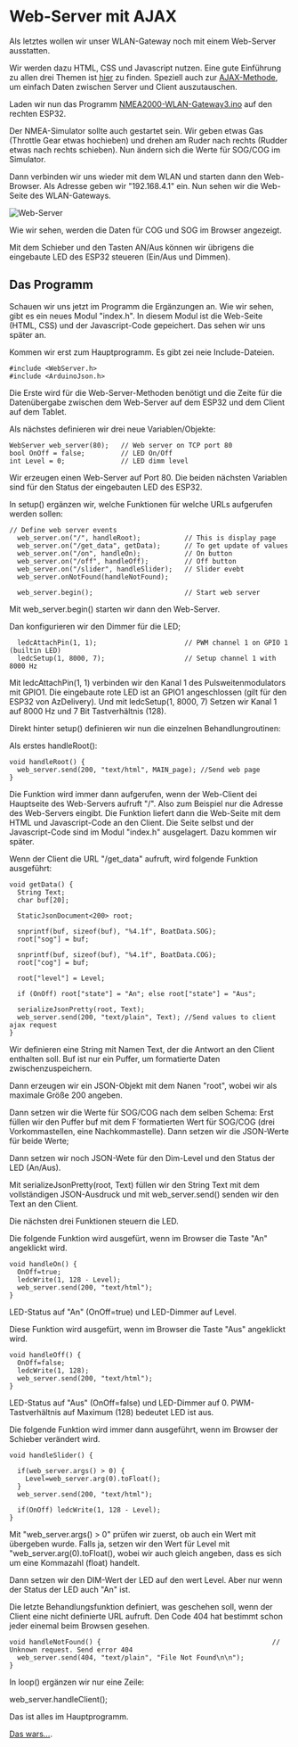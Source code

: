 # Web-Server mit AJAX

Als letztes wollen wir unser WLAN-Gateway noch mit einem Web-Server ausstatten.

Wir werden dazu HTML, CSS und Javascript nutzen. Eine gute Einführung zu allen drei Themen ist [hier](https://www.w3schools.com/html/default.asp) zu finden. Speziell auch zur [AJAX-Methode](https://www.w3schools.com/js/js_ajax_intro.asp), um einfach Daten zwischen Server und Client auszutauschen.

Laden wir nun das Programm [NMEA2000-WLAN-Gateway3.ino](https://github.com/AK-Homberger/NMEA2000-Workshop/blob/main/Software/NMEA2000-WLAN-Gateway3/NMEA2000-WLAN-Gateway3.ino) auf den rechten ESP32.

Der NMEA-Simulator sollte auch gestartet sein. Wir geben etwas Gas (Throttle Gear etwas hochieben) und drehen am Ruder nach rechts (Rudder etwas nach rechts schieben). Nun ändern sich die Werte für SOG/COG im Simulator.

Dann verbinden wir uns wieder mit dem WLAN und starten dann den Web-Browser. Als Adresse geben wir "192.168.4.1" ein.
Nun sehen wir die Web-Seite des WLAN-Gateways.

![Web-Server](https://github.com/AK-Homberger/NMEA2000-Workshop/blob/main/Bilder/Web-Server.PNG)

Wie wir sehen, werden die Daten für COG und SOG im Browser angezeigt.

Mit dem Schieber und den Tasten AN/Aus können wir übrigens die eingebaute LED des ESP32 steueren (Ein/Aus und Dimmen).

## Das Programm

Schauen wir uns jetzt im Programm die Ergänzungen an. Wie wir sehen, gibt es ein neues Modul "index.h". In diesem Modul ist die Web-Seite (HTML, CSS) und der Javascript-Code gepeichert. Das sehen wir uns später an.

Kommen wir erst zum Hauptprogramm. Es gibt zei neie Include-Dateien.

```
#include <WebServer.h>
#include <ArduinoJson.h>
```
Die Erste wird für die Web-Server-Methoden benötigt und die Zeite für die Datenübergabe zwischen dem Web-Server auf dem ESP32 und dem Client auf dem Tablet.

Als nächstes definieren wir drei neue Variablen/Objekte:

```
WebServer web_server(80);   // Web server on TCP port 80
bool OnOff = false;         // LED On/Off
int Level = 0;              // LED dimm level
```

Wir erzeugen einen Web-Server auf Port 80. Die beiden nächsten Variablen sind für den Status der eingebauten LED des ESP32.

In setup() ergänzen wir, welche Funktionen für welche URLs aufgerufen werden sollen:

```
// Define web server events
  web_server.on("/", handleRoot);           // This is display page
  web_server.on("/get_data", getData);      // To get update of values
  web_server.on("/on", handleOn);           // On button
  web_server.on("/off", handleOff);         // Off button
  web_server.on("/slider", handleSlider);   // Slider evebt
  web_server.onNotFound(handleNotFound);
  
  web_server.begin();                       // Start web server
```
Mit web_server.begin() starten wir dann den Web-Server.

Dan konfigurieren wir den Dimmer für die LED;
```
  ledcAttachPin(1, 1);                      // PWM channel 1 on GPIO 1 (builtin LED)
  ledcSetup(1, 8000, 7);                    // Setup channel 1 with 8000 Hz
```
Mit ledcAttachPin(1, 1) verbinden wir den Kanal 1 des Pulsweitenmodulators mit GPIO1. Die eingebaute rote LED ist an GPIO1 angeschlossen (gilt für den ESP32 von AzDelivery). Und mit ledcSetup(1, 8000, 7) Setzen wir Kanal 1 auf 8000 Hz und 7 Bit Tastverhältnis (128).

Direkt hinter setup() definieren wir nun die einzelnen Behandlungroutinen:

Als erstes handleRoot():
```
void handleRoot() {
  web_server.send(200, "text/html", MAIN_page); //Send web page
}
```
Die Funktion wird immer dann aufgerufen, wenn der Web-Client dei Hauptseite des Web-Servers aufruft "/". Also zum Beispiel nur die Adresse des Web-Servers eingibt. Die Funktion liefert dann die Web-Seite mit dem HTML und Javascript-Code an den Client. Die Seite selbst und der Javascript-Code sind im Modul "index.h" ausgelagert. Dazu kommen wir später.


Wenn der Client die URL "/get_data" aufruft, wird folgende Funktion ausgeführt:
```
void getData() {
  String Text;
  char buf[20];
  
  StaticJsonDocument<200> root;
  
  snprintf(buf, sizeof(buf), "%4.1f", BoatData.SOG);
  root["sog"] = buf;

  snprintf(buf, sizeof(buf), "%4.1f", BoatData.COG);
  root["cog"] = buf;

  root["level"] = Level;
  
  if (OnOff) root["state"] = "An"; else root["state"] = "Aus";

  serializeJsonPretty(root, Text);
  web_server.send(200, "text/plain", Text); //Send values to client ajax request
}
```
Wir definieren eine String mit Namen Text, der die Antwort an den Client enthalten soll. Buf ist nur ein Puffer, um formatierte Daten zwischenzuspeichern.

Dann erzeugen wir ein JSON-Objekt mit dem Nanen "root", wobei wir als maximale Größe 200 angeben.

Dann setzen wir die Werte für SOG/COG nach dem selben Schema:
Erst füllen wir den Puffer buf mit dem F´formatierten Wert für SOG/COG (drei Vorkommastellen, eine Nachkommastelle).
Dann setzen wir die JSON-Werte für beide Werte;

Dann setzen wir noch JSON-Wete für den Dim-Level und den Status der LED (An/Aus).

Mit serializeJsonPretty(root, Text) füllen wir den String Text mit dem vollständigen JSON-Ausdruck und mit web_server.send() senden wir den Text an den Client.

Die nächsten drei Funktionen steuern die LED.

Die folgende Funktion wird ausgefürt, wenn im Browser die Taste "An" angeklickt wird.
```
void handleOn() {
  OnOff=true;
  ledcWrite(1, 128 - Level);
  web_server.send(200, "text/html");
}
```
LED-Status auf "An" (OnOff=true) und LED-Dimmer auf Level. 


Diese Funktion wird ausgefürt, wenn im Browser die Taste "Aus" angeklickt wird.
```
void handleOff() {
  OnOff=false;
  ledcWrite(1, 128);
  web_server.send(200, "text/html");
}
```
LED-Status auf "Aus" (OnOff=false) und LED-Dimmer auf 0. PWM-Tastverhältnis auf Maximum (128) bedeutet LED ist aus.


Die folgende Funktion wird immer dann ausgeführt, wenn im Browser der Schieber verändert wird.
```
void handleSlider() {
  
  if(web_server.args() > 0) {
    Level=web_server.arg(0).toFloat();
  }
  web_server.send(200, "text/html");

  if(OnOff) ledcWrite(1, 128 - Level);    
}
```
Mit "web_server.args() > 0" prüfen wir zuerst, ob auch ein Wert mit übergeben wurde. Falls ja, setzen wir den Wert für Level mit "web_server.arg(0).toFloat(), wobei wir auch gleich angeben, dass es sich um eine Kommazahl (float) handelt.

Dann setzen wir den DIM-Wert der LED auf den wert Level. Aber nur wenn der Status der LED auch "An" ist.

Die letzte Behandlungsfunktion definiert, was geschehen soll, wenn der Client eine nicht definierte URL aufruft. Den Code 404 hat bestimmt schon jeder einemal beim Browsen gesehen.

```
void handleNotFound() {                                           // Unknown request. Send error 404
  web_server.send(404, "text/plain", "File Not Found\n\n");
}
````

In loop() ergänzen wir nur eine Zeile:

web_server.handleClient();

Das ist alles im Hauptprogramm.


[Das wars...](https://github.com/AK-Homberger/NMEA2000-Workshop/blob/main/Ende.md).
